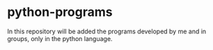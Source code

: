 # python-programs
In this repository will be added the programs developed by me and in groups, only in the python language.
